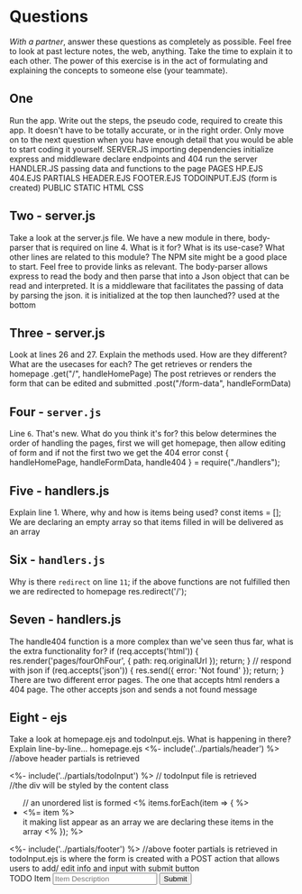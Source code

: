 # Questions
*With a partner*, answer these questions as completely as possible. Feel free to look at past lecture notes, the web, anything.
Take the time to explain it to each other.
The power of this exercise is in the act of formulating and explaining the concepts to someone else (your teammate).
## One
Run the app. Write out the steps, the pseudo code, required to create this app. It doesn't have to be totally accurate, or in the right order.
Only move on to the next question when you have enough detail that you would be able to start coding it yourself.
SERVER.JS
importing dependencies
initialize express and middleware
declare endpoints
and 404
run the server
HANDLER.JS
passing data and functions to the page
PAGES
HP.EJS
404.EJS
PARTIALS
HEADER.EJS
FOOTER.EJS
TODOINPUT.EJS (form is created)
PUBLIC
STATIC HTML
CSS
## Two - server.js
Take a look at the server.js file.
We have a new module in there, body-parser that is required on line 4. What is it for? What is its use-case? What other lines are related to this module?
The NPM site might be a good place to start. Feel free to provide links as relevant.
The  body-parser  allows express to read the body and then parse that into a Json object that can be read and interpreted. It is a middleware that facilitates the passing of data by parsing the json.
it is initialized at the top
then launched?? used at the bottom
## Three - server.js
Look at lines 26 and 27. Explain the methods used. How are they different? What are the usecases for each?
The get retrieves or renders the homepage
.get("/", handleHomePage)
The post retrieves or renders the form that can be edited and submitted
.post("/form-data", handleFormData)
## Four - `server.js`
Line `6`. That's new. What do you think it's for?
this below determines the order of handling the pages, first we will get homepage, then allow editing of form and if not the first two we get the 404 error
const { handleHomePage, handleFormData, handle404 } = require("./handlers");
## Five - handlers.js
Explain line 1. Where, why and how is items being used?
const items = [];
We are declaring an empty array so that items filled in will be delivered as an array
## Six - `handlers.js`
Why is there `redirect` on line `11`;
if the above functions are not fulfilled then we are redirected to homepage
    res.redirect('/');
## Seven - handlers.js
The handle404 function is a more complex than we've seen thus far, what is the extra functionality for?
if (req.accepts('html')) {
res.render('pages/fourOhFour', { path: req.originalUrl });
return;
}
// respond with json
if (req.accepts('json')) {
res.send({ error: 'Not found' });
return;
}
There are two different error pages. The one that accepts html renders a 404 page. The other accepts json and sends a not found message
## Eight - ejs
Take a look at homepage.ejs and todoInput.ejs. What is happening in there? Explain line-by-line...
homepage.ejs
<%- include('../partials/header') %>
//above header partials is retrieved
<div class='input-container'>
    <%- include('../partials/todoInput') %>
    // todoInput file is retrieved
</div>
<div class='content'>
//the div will be styled by the content class
    <ul class='todo-list'>
    // an unordered list is formed
        <% items.forEach(item => { %>
            <li class='todo-list--item'><%= item %></li>
            it making list appear as an array we are declaring these items in the array
        <% }); %>
    </ul>
</div>
<%- include('../partials/footer') %>
//above footer partials is retrieved
in todoInput.ejs
is where the form is created with a POST action that allows users to add/ edit info
and input with submit button
<form method='POST' action='/form-data'>
    <label for='item'>TODO Item</label>
    <input type='text' name='item' placeholder='Item Description' />
    <button type='submit'>Submit</button>
</form>
